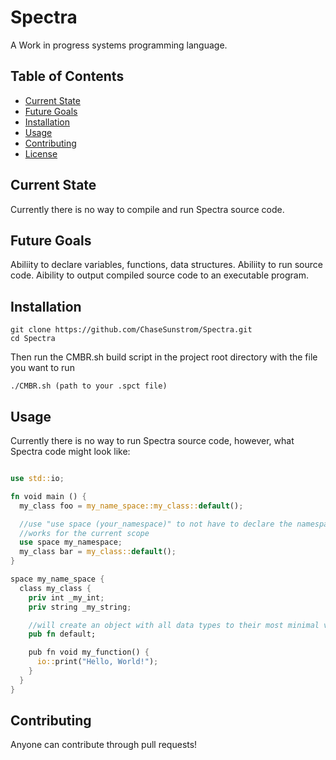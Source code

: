 # Spectra

A Work in progress systems programming language.

## Table of Contents

- [Current State](#current-state)
- [Future Goals](#future-goals)
- [Installation](#installation)
- [Usage](#usage)
- [Contributing](#contributing)
- [License](#license)

## Current State

Currently there is no way to compile and run Spectra source code.

## Future Goals

Abiliity to declare variables, functions, data structures.
Abiliity to run source code.
Aibility to output compiled source code to an executable program.

## Installation

```
git clone https://github.com/ChaseSunstrom/Spectra.git
cd Spectra
```

Then run the CMBR.sh build script in the project root directory with the file you want to run 
```
./CMBR.sh (path to your .spct file)
```

## Usage

Currently there is no way to run Spectra source code, however, what Spectra code might look like:
```rust

use std::io;

fn void main () {
  my_class foo = my_name_space::my_class::default();

  //use "use space (your_namespace)" to not have to declare the namespace of the type/object you are trying to use
  //works for the current scope
  use space my_namespace;
  my_class bar = my_class::default();
}

space my_name_space {
  class my_class {
    priv int _my_int;
    priv string _my_string;

    //will create an object with all data types to their most minimal value
    pub fn default;

    pub fn void my_function() {
      io::print("Hello, World!");
    }
  }
}
```

## Contributing

Anyone can contribute through pull requests!
